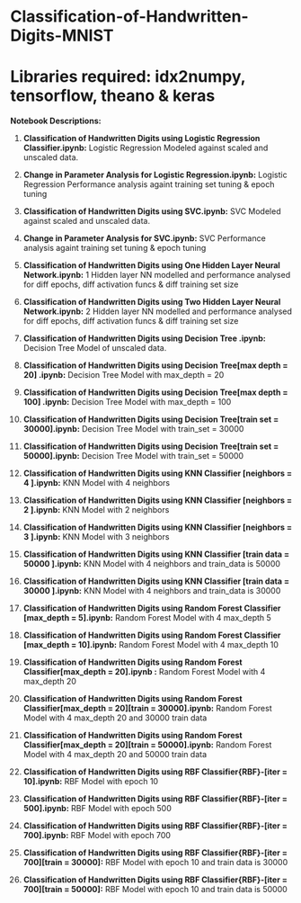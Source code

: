 # Classification-of-Handwritten-Digits-MNIST
# Libraries required: idx2numpy, tensorflow, theano & keras 

**Notebook Descriptions:** 
1. **Classification of Handwritten Digits using Logistic Regression Classifier.ipynb:**
   Logistic Regression Modeled against scaled and unscaled data.
2. **Change in Parameter Analysis for Logistic Regression.ipynb:**
   Logistic Regression Performance analysis againt training set tuning & epoch tuning
3. **Classification of Handwritten Digits using SVC.ipynb:**
   SVC Modeled against scaled and unscaled data.
4. **Change in Parameter Analysis for SVC.ipynb:**
   SVC Performance analysis againt training set tuning & epoch tuning 
5. **Classification of Handwritten Digits using One Hidden Layer Neural Network.ipynb:**
   1 Hidden layer NN modelled and performance analysed for diff epochs, diff activation funcs & diff training set size
6. **Classification of Handwritten Digits using Two Hidden Layer Neural Network.ipynb:**
   2 Hidden layer NN modelled and performance analysed for diff epochs, diff activation funcs & diff training set size   
7. **Classification of Handwritten Digits using Decision Tree .ipynb:**  Decision Tree Model of unscaled data.

8. **Classification of Handwritten Digits using Decision Tree[max depth = 20] .ipynb:** Decision Tree Model with max_depth = 20

9. **Classification of Handwritten Digits using Decision Tree[max depth = 100] .ipynb:**
Decision Tree Model with max_depth = 100

10. **Classification of Handwritten Digits using Decision Tree[train set = 30000].ipynb:**
Decision Tree Model with train_set = 30000
11. **Classification of Handwritten Digits using Decision Tree[train set = 50000].ipynb:**
Decision Tree Model with train_set = 50000
12. **Classification of Handwritten Digits using KNN Classifier [neighbors = 4 ].ipynb:**
KNN Model with 4 neighbors  
13. **Classification of Handwritten Digits using KNN Classifier [neighbors = 2 ].ipynb:**
KNN Model with 2 neighbors
14. **Classification of Handwritten Digits using KNN Classifier [neighbors = 3 ].ipynb:**
KNN Model with 3 neighbors
15. **Classification of Handwritten Digits using KNN Classifier [train data = 50000 ].ipynb:**
KNN Model with 4 neighbors and train_data is 50000
16. **Classification of Handwritten Digits using KNN Classifier [train data = 30000 ].ipynb:**
KNN Model with 4 neighbors and train_data is 30000
17. **Classification of Handwritten Digits using Random Forest Classifier [max_depth = 5].ipynb:** Random Forest Model with 4 max_depth 5
18. **Classification of Handwritten Digits using Random Forest Classifier [max_depth = 10].ipynb:** Random Forest Model with 4 max_depth 10
19. **Classification of Handwritten Digits using Random Forest Classifier[max_depth = 20].ipynb :** Random Forest Model with 4 max_depth 20
20. **Classification of Handwritten Digits using Random Forest Classifier[max_depth = 20][train = 30000].ipynb:** Random Forest Model with 4 max_depth 20 and 30000 train data


21. **Classification of Handwritten Digits using Random Forest Classifier[max_depth = 20][train = 50000].ipynb:** Random Forest Model with 4 max_depth 20 and 50000 train data

22. **Classification of Handwritten Digits using RBF Classifier{RBF}-[iter = 10].ipynb:** RBF Model with epoch 10

23. **Classification of Handwritten Digits using RBF Classifier{RBF}-[iter = 500].ipynb:** RBF Model with epoch 500

24. **Classification of Handwritten Digits using RBF Classifier{RBF}-[iter = 700].ipynb:** RBF Model with epoch 700

25. **Classification of Handwritten Digits using RBF Classifier{RBF}-[iter = 700][train = 30000]:** RBF Model with epoch 10 and train data is 30000

26. **Classification of Handwritten Digits using RBF Classifier{RBF}-[iter = 700][train = 50000]:** RBF Model with epoch 10 and train data is 50000

